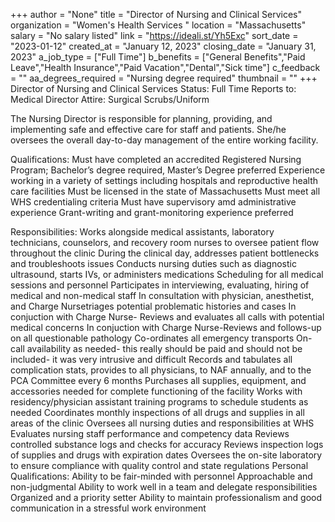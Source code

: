+++
author = "None"
title = "Director of Nursing and Clinical Services"
organization = "Women's Health Services "
location = "Massachusetts"
salary = "No salary listed"
link = "https://ideali.st/Yh5Exc"
sort_date = "2023-01-12"
created_at = "January 12, 2023"
closing_date = "January 31, 2023"
a_job_type = ["Full Time"]
b_benefits = ["General Benefits","Paid Leave","Health Insurance","Paid Vacation","Dental","Sick time"]
c_feedback = ""
aa_degrees_required = "Nursing degree required"
thumbnail = ""
+++
Director of Nursing and Clinical Services 
Status:  Full Time
Reports to:  Medical Director
Attire:  Surgical Scrubs/Uniform

The Nursing Director is responsible for planning, providing, and implementing safe and effective care for staff and patients. She/he oversees the overall day-to-day management of the entire working facility.

Qualifications:
Must have completed an accredited Registered Nursing Program; Bachelor’s degree required, Master’s Degree preferred 
Experience working in a variety of settings including hospitals and reproductive health care facilities
Must be licensed in the state of Massachusetts
Must meet all WHS credentialing criteria
Must have supervisory amd  administrative experience 
Grant-writing and grant-monitoring experience preferred 

Responsibilities:
Works alongside medical assistants, laboratory technicians, counselors, and recovery room nurses to oversee patient flow throughout the clinic
During the clinical day, addresses patient bottlenecks and troubleshoots issues 
Conducts nursing duties such as diagnostic ultrasound, starts IVs, or administers medications
Scheduling for all medical sessions and personnel
Participates in interviewing, evaluating, hiring of medical and non-medical staff
In consultation with physician, anesthetist, and Charge Nursetriages potential problematic histories and cases
In conjuction with Charge Nurse- Reviews and evaluates all calls with potential medical concerns
In conjuction with Charge Nurse-Reviews and follows-up on all questionable pathology
Co-ordinates all emergency transports
On-call availability as needed- this really should be paid and should not be included- it was very intrusive and difficult 
Records and tabulates all complication stats, provides to all physicians, to NAF annually, and to the PCA Committee every 6 months
Purchases all supplies, equipment, and accessories needed for complete functioning of the facility
Works with residency/physician assistant training programs to schedule students as needed
Coordinates monthly inspections of all drugs and supplies in all areas of the clinic
Oversees all nursing duties and responsibilities at WHS
Evaluates nursing staff performance and competency data
Reviews controlled substance logs and checks for accuracy
Reviews  inspection logs of supplies and drugs with expiration dates
Oversees the on-site laboratory to ensure compliance with quality control and state regulations
Personal Qualifications:
Ability to be fair-minded with personnel
Approachable and non-judgmental
Ability to work well in a team and delegate responsibilities
Organized and a priority setter
Ability to maintain professionalism and good communication in a stressful work environment
